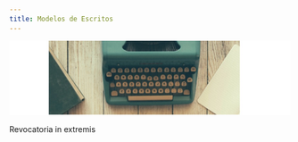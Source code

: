 ```yaml
---
title: Modelos de Escritos
---
```

![modelos de escritos](/images/uploads/imagen.jpg)

Revocatoria in extremis
